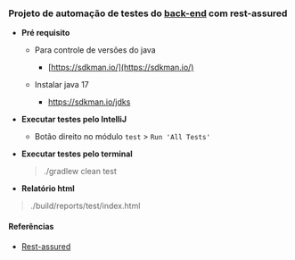 ### Projeto de automação de testes do [back-end](https://github.com/tqi-it/bootcamp-dio-back-2022) com rest-assured

- **Pré requisito**
  - Para controle de versões do java
    - [https://sdkman.io/](https://sdkman.io/)
     
  - Instalar java 17 
    - https://sdkman.io/jdks

- **Executar testes pelo IntelliJ**
  - Botão direito no módulo `test` > `Run 'All Tests'`

- **Executar testes pelo terminal**
  > ./gradlew clean test

- **Relatório html**
> ./build/reports/test/index.html

#### Referências
- [Rest-assured](https://rest-assured.io/)

